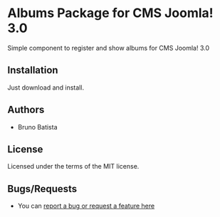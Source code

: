 Albums Package for CMS Joomla! 3.0
==================================

Simple component to register and show albums for CMS Joomla! 3.0

## Installation

Just download and install.

## Authors

* Bruno Batista

## License

Licensed under the terms of the MIT license.

## Bugs/Requests

* You can [report a bug or request a feature here](http://github.com/joomlapro/pkg_albums/issues)